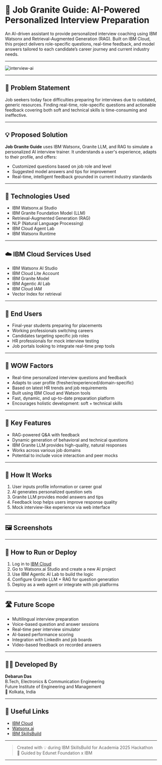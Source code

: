 # 🎯 Job Granite Guide: AI-Powered Personalized Interview Preparation

An AI-driven assistant to provide personalized interview coaching using IBM Watsonx and Retrieval-Augmented Generation (RAG). Built on IBM Cloud, this project delivers role-specific questions, real-time feedback, and model answers tailored to each candidate’s career journey and current industry needs.

---

![interview-ai](interview_ai.jpg)

---

## 🧩 Problem Statement

Job seekers today face difficulties preparing for interviews due to outdated, generic resources. Finding real-time, role-specific questions and actionable feedback covering both soft and technical skills is time-consuming and ineffective.

---

## 💡 Proposed Solution

**Job Granite Guide** uses IBM Watsonx, Granite LLM, and RAG to simulate a personalized AI interview trainer. It understands a user's experience, adapts to their profile, and offers:
- Customized questions based on job role and level  
- Suggested model answers and tips for improvement  
- Real-time, intelligent feedback grounded in current industry standards

---

## 🧠 Technologies Used

- IBM Watsonx.ai Studio  
- IBM Granite Foundation Model (LLM)  
- Retrieval-Augmented Generation (RAG)  
- NLP (Natural Language Processing)  
- IBM Cloud Agent Lab  
- IBM Watsonx Runtime

---

## ☁️ IBM Cloud Services Used

- IBM Watsonx AI Studio  
- IBM Cloud Lite Account  
- IBM Granite Model  
- IBM Agentic AI Lab  
- IBM Cloud IAM  
- Vector Index for retrieval

---

## 👥 End Users

- Final-year students preparing for placements  
- Working professionals switching careers  
- Candidates targeting specific job roles  
- HR professionals for mock interview testing  
- Job portals looking to integrate real-time prep tools

---

## 🌟 WOW Factors

- Real-time personalized interview questions and feedback  
- Adapts to user profile (fresher/experienced/domain-specific)  
- Based on latest HR trends and job requirements  
- Built using IBM Cloud and Watson tools  
- Fast, dynamic, and up-to-date preparation platform  
- Encourages holistic development: soft + technical skills

---

## 🧪 Key Features

- RAG-powered Q&A with feedback  
- Dynamic generation of behavioral and technical questions  
- IBM Granite LLM provides high-quality, natural responses  
- Works across various job domains  
- Potential to include voice interaction and peer mocks

---

## 🚀 How It Works

1. User inputs profile information or career goal  
2. AI generates personalized question sets  
3. Granite LLM provides model answers and tips  
4. Feedback loop helps users improve response quality  
5. Mock interview-like experience via web interface  

---

## 🖼️ Screenshots

<!-- Add images here like:
![mock interface](mock_preview.jpg)
-->

---

## 📌 How to Run or Deploy

1. Log in to [IBM Cloud](https://cloud.ibm.com)
2. Go to Watsonx.ai Studio and create a new AI project  
3. Use IBM Agentic AI Lab to build the logic  
4. Configure Granite LLM + RAG for question generation  
5. Deploy as a web agent or integrate with job platforms  

---

## 🛣️ Future Scope

- Multilingual interview preparation  
- Voice-based question and answer sessions  
- Real-time peer interview simulator  
- AI-based performance scoring  
- Integration with LinkedIn and job boards  
- Video-based feedback on recorded answers

---

## 👨‍💻 Developed By

**Debarun Das**  
B.Tech, Electronics & Communication Engineering  
Future Institute of Engineering and Management  
📍 Kolkata, India

---

## 🔗 Useful Links

- [IBM Cloud](https://cloud.ibm.com)  
- [Watsonx.ai](https://www.ibm.com/products/watsonx-ai)  
- [IBM SkillsBuild](https://skillsbuild.org)

---

> Created with 💡 during IBM SkillsBuild for Academia 2025 Hackathon  
> 💼 Guided by Edunet Foundation x IBM

---

